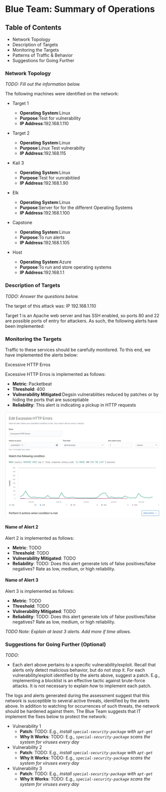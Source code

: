 # Blue Team: Summary of Operations

## Table of Contents
- Network Topology
- Description of Targets
- Monitoring the Targets
- Patterns of Traffic & Behavior
- Suggestions for Going Further

### Network Topology
_TODO: Fill out the information below._

The following machines were identified on the network:
- Target 1
  - **Operating System**:Linux
  - **Purpose**:Test for vulnerability
  - **IP Address**:192.168.1.110

- Target 2
  - **Operating System**:Linux 
  - **Purpose**:Linux Test vulnerabilty
  - **IP Address**:192.168.115

 - Kail 3
    - **Operating System**:Linux
    - **Purpose**:Test for vunrabitiied 
    - **IP Address**:192.168.1.90
- Elk 
    - **Operating System**:Linux
    - **Purpose**:Server for for the different Operating Systems
    - **IP Address**:192.168.1.100

- Capstone 
    - **Operating System**:Linux
    - **Purpose**:To run alerts
    - **IP Address**:192.168.1.105

- Host
    - **Operating System**:Azure
    - **Purpose**:To run and store operating systems
    - **IP Address**:192.168.1.1

### Description of Targets
_TODO: Answer the questions below._

The target of this attack was: IP 192.168.1.110

Target 1 is an Apache web server and has SSH enabled, so ports 80 and 22 are possible ports of entry for attackers. As such, the following alerts have been implemented:

### Monitoring the Targets

Traffic to these services should be carefully monitored. To this end, we have implemented the alerts below:

Excessive HTTP Erros


Excessive HTTP Erros is implemented as follows:
  - **Metric**: Packetbeat
  - **Threshold**: 400
  - **Vulnerability Mitigated**:Degsin vulnerablities reduced by patches or by hiding the ports that are susceptiable
  - **Reliability**: This alert is indicating a pickup in HTTP requests

<img src="Images/Excessive_HTTP_Errors.png">


#### Name of Alert 2
Alert 2 is implemented as follows:
  - **Metric**: TODO
  - **Threshold**: TODO
  - **Vulnerability Mitigated**: TODO
  - **Reliability**: TODO: Does this alert generate lots of false positives/false negatives? Rate as low, medium, or high reliability.

#### Name of Alert 3
Alert 3 is implemented as follows:
  - **Metric**: TODO
  - **Threshold**: TODO
  - **Vulnerability Mitigated**: TODO
  - **Reliability**: TODO: Does this alert generate lots of false positives/false negatives? Rate as low, medium, or high reliability.

_TODO Note: Explain at least 3 alerts. Add more if time allows._

### Suggestions for Going Further (Optional)
_TODO_: 
- Each alert above pertains to a specific vulnerability/exploit. Recall that alerts only detect malicious behavior, but do not stop it. For each vulnerability/exploit identified by the alerts above, suggest a patch. E.g., implementing a blocklist is an effective tactic against brute-force attacks. It is not necessary to explain _how_ to implement each patch.

The logs and alerts generated during the assessment suggest that this network is susceptible to several active threats, identified by the alerts above. In addition to watching for occurrences of such threats, the network should be hardened against them. The Blue Team suggests that IT implement the fixes below to protect the network:
- Vulnerability 1
  - **Patch**: TODO: E.g., _install `special-security-package` with `apt-get`_
  - **Why It Works**: TODO: E.g., _`special-security-package` scans the system for viruses every day_
- Vulnerability 2
  - **Patch**: TODO: E.g., _install `special-security-package` with `apt-get`_
  - **Why It Works**: TODO: E.g., _`special-security-package` scans the system for viruses every day_
- Vulnerability 3
  - **Patch**: TODO: E.g., _install `special-security-package` with `apt-get`_
  - **Why It Works**: TODO: E.g., _`special-security-package` scans the system for viruses every day_
